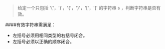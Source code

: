 > 给定一个只包括 '('，')'，'{'，'}'，'['，']' 的字符串 s ，判断字符串是否有效。
>
####有效字符串需满足：
* 左括号必须用相同类型的右括号闭合。
* 左括号必须以正确的顺序闭合。